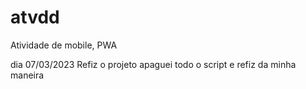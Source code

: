# atvdd
Atividade de mobile, PWA


dia 07/03/2023
Refiz o projeto apaguei todo o script e refiz da minha maneira
